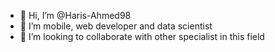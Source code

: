 - 👋 Hi, I’m @Haris-Ahmed98
- 👀 I’m mobile, web developer and data scientist
- 💞️ I’m looking to collaborate with other specialist in this field


<!---
Haris-Ahmed98/Haris-Ahmed98 is a ✨ special ✨ repository because its `README.md` (this file) appears on your GitHub profile.
You can click the Preview link to take a look at your changes.
--->
